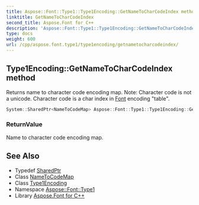 ```yaml
---
title: Aspose::Font::Type1::Type1Encoding::GetNameToCharCodeIndex method
linktitle: GetNameToCharCodeIndex
second_title: Aspose.Font for C++
description: 'Aspose::Font::Type1::Type1Encoding::GetNameToCharCodeIndex method. Returns name to character code encoding map. Note: Character code is not a unicode. Character code is a char index in Font encoding "table" in C++.'
type: docs
weight: 600
url: /cpp/aspose.font.type1/type1encoding/getnametocharcodeindex/
---
```

## Type1Encoding::GetNameToCharCodeIndex method


Returns name to character code encoding map. Note: Character code is not a unicode. Character code is a char index in [Font](../../../aspose.font/font/) encoding "table".

```cpp
System::SharedPtr<NameToCodeMap> Aspose::Font::Type1::Type1Encoding::GetNameToCharCodeIndex() override
```


### ReturnValue

Name to character code encoding map.

## See Also

* Typedef [SharedPtr](../../../system/sharedptr/)
* Class [NameToCodeMap](../../../aspose.font/nametocodemap/)
* Class [Type1Encoding](../)
* Namespace [Aspose::Font::Type1](../../)
* Library [Aspose.Font for C++](../../../)
